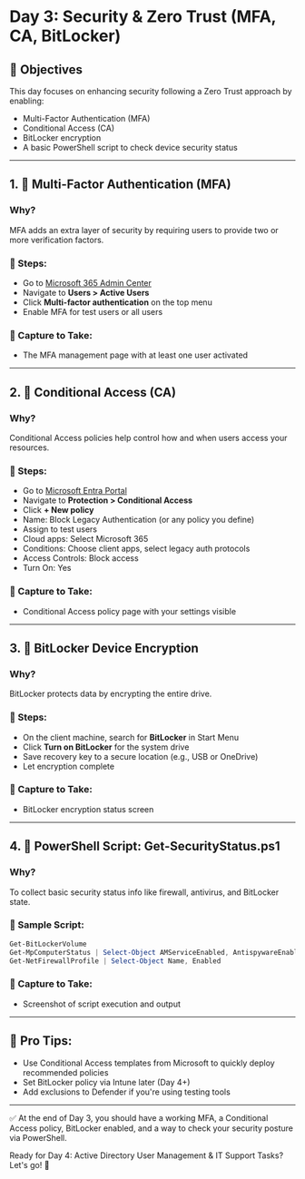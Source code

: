 # Day 3: Security & Zero Trust (MFA, CA, BitLocker)

## 🎯 Objectives
This day focuses on enhancing security following a Zero Trust approach by enabling:
- Multi-Factor Authentication (MFA)
- Conditional Access (CA)
- BitLocker encryption
- A basic PowerShell script to check device security status

---

## 1. 🔐 Multi-Factor Authentication (MFA)
### Why?
MFA adds an extra layer of security by requiring users to provide two or more verification factors.

### 🔧 Steps:
- Go to [Microsoft 365 Admin Center](https://admin.microsoft.com)
- Navigate to **Users > Active Users**
- Click **Multi-factor authentication** on the top menu
- Enable MFA for test users or all users

### 📸 Capture to Take:
- The MFA management page with at least one user activated

---

## 2. 🎯 Conditional Access (CA)
### Why?
Conditional Access policies help control how and when users access your resources.

### 🔧 Steps:
- Go to [Microsoft Entra Portal](https://entra.microsoft.com)
- Navigate to **Protection > Conditional Access**
- Click **+ New policy**
- Name: Block Legacy Authentication (or any policy you define)
- Assign to test users
- Cloud apps: Select Microsoft 365
- Conditions: Choose client apps, select legacy auth protocols
- Access Controls: Block access
- Turn On: Yes

### 📸 Capture to Take:
- Conditional Access policy page with your settings visible

---

## 3. 💾 BitLocker Device Encryption
### Why?
BitLocker protects data by encrypting the entire drive.

### 🔧 Steps:
- On the client machine, search for **BitLocker** in Start Menu
- Click **Turn on BitLocker** for the system drive
- Save recovery key to a secure location (e.g., USB or OneDrive)
- Let encryption complete

### 📸 Capture to Take:
- BitLocker encryption status screen

---

## 4. 📜 PowerShell Script: Get-SecurityStatus.ps1
### Why?
To collect basic security status info like firewall, antivirus, and BitLocker state.

### 🧰 Sample Script:
```powershell
Get-BitLockerVolume
Get-MpComputerStatus | Select-Object AMServiceEnabled, AntispywareEnabled, RealTimeProtectionEnabled
Get-NetFirewallProfile | Select-Object Name, Enabled
```

### 📸 Capture to Take:
- Screenshot of script execution and output

---

## 🧠 Pro Tips:
- Use Conditional Access templates from Microsoft to quickly deploy recommended policies
- Set BitLocker policy via Intune later (Day 4+)
- Add exclusions to Defender if you're using testing tools

---

✅ At the end of Day 3, you should have a working MFA, a Conditional Access policy, BitLocker enabled, and a way to check your security posture via PowerShell.

Ready for Day 4: Active Directory User Management & IT Support Tasks? Let's go! 🚀


